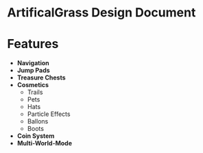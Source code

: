 # ArtificalGrass Design Document

# Features
* **Navigation**
* **Jump Pads**
* **Treasure Chests**
* **Cosmetics**
  + Trails
  + Pets
  + Hats
  + Particle Effects
  + Ballons
  + Boots
* **Coin System**
* **Multi-World-Mode**
